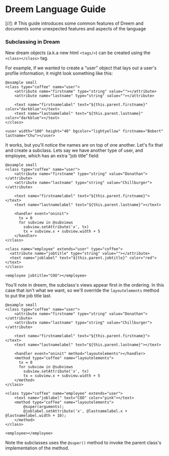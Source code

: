 # Dreem Language Guide

[//]: # This guide introduces some common features of Dreem and documents some unexpected features and aspects of the language

### Subclassing in Dream

New dream objects (a.k.a new html `<tags/>`) can be created using the `<class></class>` tag.

For example, if we wanted to create a “user” object that lays out a user's profile information, it might look something like this:

    @example small
    <class type="coffee" name="user">
        <attribute name="firstname" type="string" value=""></attribute>
        <attribute name="lastname" type="string" value=""></attribute>

        <text name="firstnamelabel" text="${this.parent.firstname}" color="darkblue"></text>
        <text name="lastnamelabel" text="${this.parent.lastname}" color="darkblue"></text>
    </class>

    <user width="100" height="40" bgcolor="lightyellow" firstname="Bobert" lastname="Chu"></user>

It works, but you'll notice the names are on top of one another.  Let's fix that and create a subclass.  Lets say we have another type of user,
and employee, which has an extra “job title” field:

    @example small
    <class type="coffee" name="user">
        <attribute name="firstname" type="string" value="Donathan"></attribute>
        <attribute name="lastname" type="string" value="Chillburger"></attribute>

        <text name="firstnamelabel" text="${this.parent.firstname}"></text>
        <text name="lastnamelabel" text="${this.parent.lastname}"></text>

        <handler event="oninit">
          tx = 0
          for subview in @subviews
            subview.setAttribute('x', tx)
            tx = subview.x + subview.width + 5
        </handler>
    </class>

    <class name="employee" extends="user" type="coffee">
      <attribute name="jobtitle" type="string" value=""></attribute>
      <text name="joblabel" text="${this.parent.jobtitle}" color="red"></text>
    </class>

    <employee jobtitle="COO"></employee>

You’ll note in dreem, the subclass's views appear first in the ordering.
In this case that isn't what we want, so we'll override the `layoutelements` method to put the job title last.

    @example small
    <class type="coffee" name="user">
        <attribute name="firstname" type="string" value="Donathan"></attribute>
        <attribute name="lastname" type="string" value="Chillburger"></attribute>

        <text name="firstnamelabel" text="${this.parent.firstname}"></text>
        <text name="lastnamelabel" text="${this.parent.lastname}"></text>

        <handler event="oninit" method="layoutelements"></handler>
        <method type="coffee" name="layoutelements">
          tx = 0
          for subview in @subviews
            subview.setAttribute('x', tx)
            tx = subview.x + subview.width + 5
        </method>
    </class>

    <class type="coffee" name="employee" extends="user">
        <text name="joblabel" text="COO" color="pink"></text>
        <method type="coffee" name="layoutelements">
            @super(arguments);
            @joblabel.setAttribute('x', @lastnamelabel.x + @lastnamelabel.width + 10);
        </method>
    </class>

    <employee></employee>

Note the subclasses uses the `@super()` method to invoke the parent class's implementation of the method.

